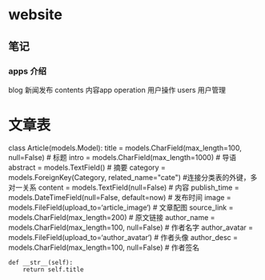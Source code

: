 # website

## 笔记

### apps 介绍
blog  新闻发布
contents 内容app
operation 用户操作
users 用户管理



# 文章表
class Article(models.Model):
    title = models.CharField(max_length=100, null=False)  # 标题
    intro = models.CharField(max_length=1000)  # 导语
    abstract = models.TextField()  # 摘要
    category = models.ForeignKey(Category, related_name="cate") #连接分类表的外键，多对一关系
    content = models.TextField(null=False)  # 内容
    publish_time = models.DateTimeField(null=False, default=now)  # 发布时间
    image = models.FileField(upload_to=‘article_image‘)  # 文章配图
    source_link = models.CharField(max_length=200)  # 原文链接
    author_name = models.CharField(max_length=100, null=False)  # 作者名字
    author_avatar = models.FileField(upload_to=‘author_avatar‘)  # 作者头像
    author_desc = models.CharField(max_length=100, null=False)  # 作者签名

    def __str__(self):
        return self.title


